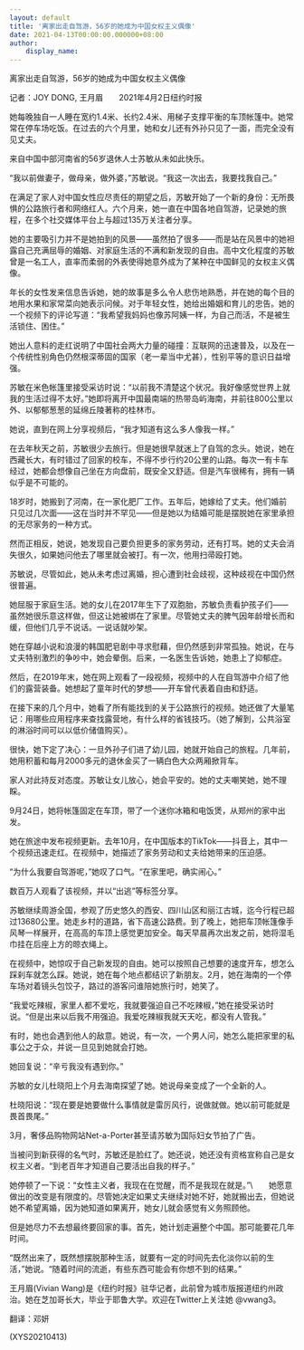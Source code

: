 ```yaml
---
layout: default
title: '离家出走自驾游，56岁的她成为中国女权主义偶像'
date: 2021-04-13T00:00:00.000000+08:00
author:
    display_name: 
---
```


离家出走自驾游，56岁的她成为中国女权主义偶像

记者：JOY DONG, 王月眉　　2021年4月2日纽约时报

她每晚独自一人睡在宽约1.4米、长约2.4米、用梯子支撑平衡的车顶帐篷中。她常常在停车场吃饭。在过去的六个月里，她和女儿还有外孙只见了一面，而完全没有见丈夫。

来自中国中部河南省的56岁退休人士苏敏从未如此快乐。

“我以前做妻子，做母亲，做外婆，”苏敏说。“我这一次出去，我要找我自己。”

在满足了家人对中国女性应尽责任的期望之后，苏敏开始了一个新的身份：无所畏惧的公路旅行者和网络红人。六个月来，她一直在中国各地自驾游，记录她的旅程，在多个社交媒体平台上与超过135万关注者分享。

她的主要吸引力并不是她拍到的风景——虽然拍了很多——而是站在风景中的她袒露自己充满屈辱的婚姻、对家庭生活的不满和新发现的自由。高中文化程度的苏敏曾是一名工人，直率而柔弱的外表使得她意外成为了某种在中国鲜见的女权主义偶像。

年长的女性发来信息告诉她，她的故事是多么令人悲伤地熟悉，并在她的每个目的地用水果和家常菜向她表示问候。对于年轻女性，她给出婚姻和育儿的忠告。她的一个视频下的评论写道：“我希望我妈妈也像苏阿姨一样，为自己而活，不是被生活锁住、困住。”

她出人意料的走红说明了中国社会两大力量的碰撞：互联网的迅速普及，以及在一个传统性别角色仍然根深蒂固的国家（老一辈当中尤甚），性别平等的意识日益增强。

苏敏在米色帐篷里接受采访时说：“以前我不清楚这个状况。我好像感觉世界上就我的生活过得不太好。”她即将离开中国最南端的热带岛屿海南，并前往800公里以外、以郁郁葱葱的延绵丘陵著称的桂林市。

她说，直到在网上分享视频后，“我才知道有这么多人像我一样。”

在去年秋天之前，苏敏很少去旅行。但是她很早就迷上了自驾的念头。她说，她在西藏长大，有时错过了回家的校车，不得不步行约20公里的山路。每次一有卡车经过，她都会想像自己坐在方向盘前，既安全又舒适。但是汽车很稀有，拥有一辆似乎是不可能的。

18岁时，她搬到了河南，在一家化肥厂工作。五年后，她嫁给了丈夫。他们婚前只见过几次面——这在当时并不罕见——但是她以为结婚可能是摆脱她在家里承担的无尽家务的一种方式。

然而正相反，她说，她发现自己要负担更多的家务劳动，还有打骂。她的丈夫会消失很久，如果她问他去了哪里就会被打。有一次，他用扫帚殴打她。

苏敏说，尽管如此，她从未考虑过离婚，担心遭到社会歧视，这种歧视在中国仍然很普遍。

她屈服于家庭生活。她的女儿在2017年生下了双胞胎，苏敏负责看护孩子们——虽然她很乐意这样做，但这让她被绑在了家里。尽管她丈夫的脾气因年龄增长而和缓，但他们几乎不说话。一说话就吵架。

她在穿越小说和浪漫的韩国肥皂剧中寻求慰藉，但仍然感到非常孤独。她说，在与丈夫特别激烈的争吵中，她会晕倒。后来，一名医生告诉她，她患上了抑郁症。

然后，在2019年末，她在网上观看了一段视频，视频中的人在自驾游中介绍了他们的露营装备。她想起了童年时代的梦想——开车曾代表着自由和舒适。

在接下来的几个月中，她看了所有能找到的关于公路旅行的视频。她还做了大量笔记：用哪些应用程序来查找露营地，有什么样的省钱技巧。（她了解到，公共浴室的淋浴时间可以以低价储值购买）。

很快，她下定了决心：一旦外孙子们进了幼儿园，她就开始自己的旅程。几年前，她用积蓄和每月2000多元的退休金买了一辆白色大众两厢掀背车。

家人对此持反对态度。苏敏让女儿放心，她会平安的。她的丈夫嘲笑她，她不理睬。

9月24日，她将帐篷固定在车顶，带了一个迷你冰箱和电饭煲，从郑州的家中出发。

她在旅途中发布视频更新。去年10月，在中国版本的TikTok——抖音上，其中一个视频迅速走红。在视频中，她描述了家务劳动和丈夫给她带来的压迫感。

“为什么我要自驾游呢，”她叹了口气。“在家里吧，确实闹心。”

数百万人观看了该视频，并以“出逃”等标签分享。

苏敏继续周游全国，参观了历史悠久的西安、四川山区和丽江古城，迄今行程已超过13680公里。她走乡村的道路，省下高速公路费。到了晚上，她把车顶帐篷像手风琴一样展开，在高高的车顶上感觉更加安全。每天早晨再次出发之前，她将湿毛巾挂在后座上方的晾衣绳上。

在视频中，她惊叹于自己新发现的自由。她可以按照自己想要的速度开车，想怎么踩刹车就怎么踩。她说，她在每个地点都结识了新朋友。2月，她在海南的一个停车场对着镜头包饺子，路过的游客问谁陪她旅行时，她笑了。

“我爱吃辣椒，家里人都不爱吃，我就要强迫自己不吃辣椒，”她在接受采访时说。“但是出来以后我不用强迫。我爱吃辣椒我就天天吃，都没有人管我。”

有时，她也会遇到他人的敌意。她说，有一次，一个男人问，她怎么能把家里的私事公之于众，并说一旦见到她就会打她。

她回复说：“辛亏我没有遇到你。”

苏敏的女儿杜晓阳上个月去海南探望了她。她说母亲变成了一个全新的人。

杜晓阳说：“现在要是她要做什么事情就是雷厉风行，说做就做。她以前可能就是畏首畏尾。”

3月，奢侈品购物网站Net-a-Porter甚至请苏敏为国际妇女节拍了广告。

当被问到新获得的名气时，苏敏还是脸红了。她还说，她还没有资格宣称自己是女权主义者。“到老百年才知道自己要活出自我的样子。”

她停顿了一下说：“女性主义者，我现在在觉醒，而不是我现在就是。”\　　她愿意做出的改变是有限度的。尽管她决定如果丈夫继续对她不好，她就搬出去，但她说她不希望离婚，因为她知道如果离开，她女儿就会感觉有义务照顾他。

但是她尽力不去想最终要回家的事。首先，她计划走遍整个中国。那可能要花几年时间。

“既然出来了，既然想摆脱那种生活，就要有一定的时间先去化淡你以前的生活，”她说。“随着时间的流逝，有些东西可能会有你想不到的结果。”

王月眉(Vivian Wang)是《纽约时报》驻华记者，此前曾为城市版报道纽约州政治。她在芝加哥长大，毕业于耶鲁大学。欢迎在Twitter上关注她 @vwang3。

翻译：邓妍

(XYS20210413)

